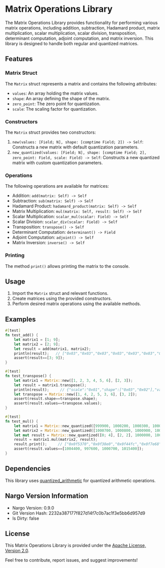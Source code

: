 # Matrix Operations Library

The Matrix Operations Library provides functionality for performing various matrix operations, including addition, subtraction, Hadamard product, matrix multiplication, scalar multiplication, scalar division, transposition, determinant computation, adjoint computation, and matrix inversion. This library is designed to handle both regular and quantized matrices.

## Features

### Matrix Struct

The `Matrix` struct represents a matrix and contains the following attributes:

- `values`: An array holding the matrix values.
- `shape`: An array defining the shape of the matrix.
- `zero_point`: The zero point for quantization.
- `scale`: The scaling factor for quantization.

### Constructors

The `Matrix` struct provides two constructors:

1. `new(values: [Field; N], shape: [comptime Field; 2]) -> Self`: Constructs a new matrix with default quantization parameters.
2. `new_quantized(values: [Field; N], shape: [comptime Field; 2], zero_point: Field, scale: Field) -> Self`: Constructs a new quantized matrix with custom quantization parameters.

### Operations

The following operations are available for matrices:

- Addition: `add(matrix: Self) -> Self`
- Subtraction: `sub(matrix: Self) -> Self`
- Hadamard Product: `hadamard_product(matrix: Self) -> Self`
- Matrix Multiplication: `mul(matrix: Self, result: Self) -> Self`
- Scalar Multiplication: `scalar_mul(scalar: Field) -> Self`
- Scalar Division: `scalar_div(scalar: Field) -> Self`
- Transposition: `transpose() -> Self`
- Determinant Computation: `determinant() -> Field`
- Adjoint Computation: `adjoint() -> Self`
- Matrix Inversion: `inverse() -> Self`

### Printing

The method `print()` allows printing the matrix to the console.

## Usage

1. Import the `Matrix` struct and relevant functions.
2. Create matrices using the provided constructors.
3. Perform desired matrix operations using the available methods.

## Examples

```rust
#[test]
fn test_add() {
    let matrix1 = [1; 9];
    let matrix2 = [2; 9];
    let result = add(matrix1, matrix2);
    println(result);   // ["0x03","0x03","0x03","0x03","0x03","0x03","0x03","0x03","0x03"]
    assert(result==[3; 9]);
}

#[test]
fn test_transpose() {
    let matrix1 = Matrix::new([1, 2, 3, 4, 5, 6], [2, 3]);
    let result = matrix1.transpose(); 
    println(result);     // {"scale":"0x01","shape":["0x03","0x02"],"values":["0x01","0x04","0x02","0x05","0x03","0x06"],"zero_point":"0x00"}
    let transpose = Matrix::new([1, 4, 2, 5, 3, 6], [3, 2]);
    assert(result.shape==transpose.shape);
    assert(result.values==transpose.values);
}

#[test]
fn test_mul() {
    let matrix1 = Matrix::new_quantized([999900, 1000200, 1000300, 1000400, 1000500, 999400], [2, 3], 1000000, 100);    // -quantize-> [-1, 2, 3, 4, 5, -6]
    let matrix2 = Matrix::new_quantized([1000700, 1000800, 1000900, 1001000, 1001100, 998800], [3, 2], 1000000, 100);    // -quantize-> [7, 8, 9, 10, 11, -12]
    let mut result = Matrix::new_quantized([0; 4], [2, 2], 1000000, 100);
    result = matrix1.mul(matrix2, result);  
    result.print();     // ["0x0f5370","0x0f38e0","0x0f44fc","0x0f7e68"] -quantize-> [44, -24, 7, 154]
    assert(result.values==[1004400, 997600, 1000700, 1015400]);
}
```

## Dependencies

This library uses [quantized_arithmetic](https://github.com/storswiftlabs/quantized_arithmetic/tree/main) for quantized arithmetic operations.

## Nargo Version Information

- Nargo Version: 0.9.0
- Git Version Hash: 2232a387177f827d14f7c0b7ac1f3e5bb6d957d9
- Is Dirty: false

## License

This Matrix Operations Library is provided under the [Apache License, Version 2.0](LICENSE).

Feel free to contribute, report issues, and suggest improvements!
